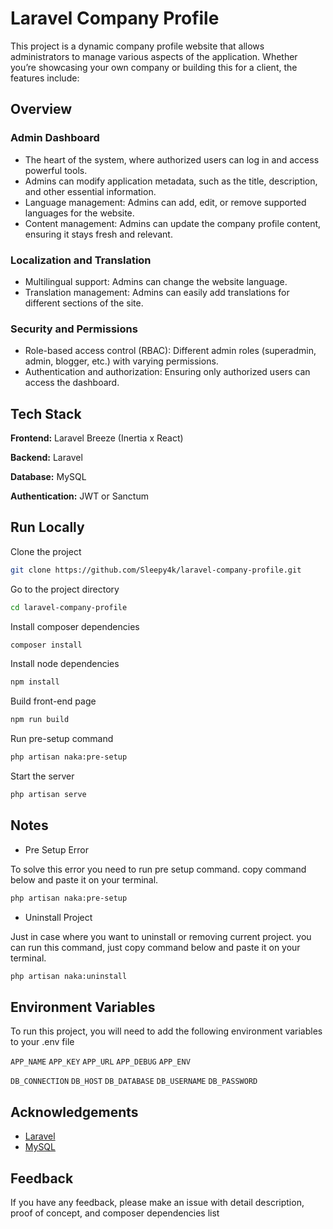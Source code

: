 # Laravel Company Profile

This project is a dynamic company profile website that allows administrators to manage various aspects of the application. Whether you’re showcasing your own company or building this for a client, the features include:

## Overview

### Admin Dashboard

- The heart of the system, where authorized users can log in and access powerful tools.
- Admins can modify application metadata, such as the title, description, and other essential information.
- Language management: Admins can add, edit, or remove supported languages for the website.
- Content management: Admins can update the company profile content, ensuring it stays fresh and relevant.

### Localization and Translation

- Multilingual support: Admins can change the website language.
- Translation management: Admins can easily add translations for different sections of the site.

### Security and Permissions

- Role-based access control (RBAC): Different admin roles (superadmin, admin, blogger, etc.) with varying permissions.
- Authentication and authorization: Ensuring only authorized users can access the dashboard.

## Tech Stack

**Frontend:** Laravel Breeze (Inertia x React)

**Backend:** Laravel

**Database:** MySQL

**Authentication:** JWT or Sanctum

## Run Locally

Clone the project

~~~bash
git clone https://github.com/Sleepy4k/laravel-company-profile.git
~~~

Go to the project directory

~~~bash
cd laravel-company-profile
~~~

Install composer dependencies

~~~bash
composer install
~~~

Install node dependencies

~~~bash
npm install
~~~

Build front-end page

~~~bash
npm run build
~~~

Run pre-setup command

~~~bash
php artisan naka:pre-setup
~~~

Start the server

~~~bash
php artisan serve
~~~

## Notes

- Pre Setup Error

To solve this error you need to run pre setup command.
copy command below and paste it on your terminal.

~~~bash
php artisan naka:pre-setup
~~~

- Uninstall Project

Just in case where you want to uninstall or removing current project.
you can run this command, just copy command below and paste it on your terminal.

~~~bash
php artisan naka:uninstall
~~~

## Environment Variables

To run this project, you will need to add the following environment variables to your .env file

`APP_NAME`
`APP_KEY`
`APP_URL`
`APP_DEBUG`
`APP_ENV`

`DB_CONNECTION`
`DB_HOST`
`DB_DATABASE`
`DB_USERNAME`
`DB_PASSWORD`

## Acknowledgements

- [Laravel](https://laravel.com/docs/11.x)
- [MySQL](https://dev.mysql.com/doc)

## Feedback

If you have any feedback, please make an issue with detail description, proof of concept, and composer dependencies list
